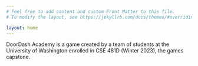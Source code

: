 ```yaml
---
# Feel free to add content and custom Front Matter to this file.
# To modify the layout, see https://jekyllrb.com/docs/themes/#overriding-theme-defaults

layout: home
---
```


DoorDash Academy is a game created by a team of students
  at the University of Washington enrolled in CSE 481D (Winter 2023),
  the games capstone.
